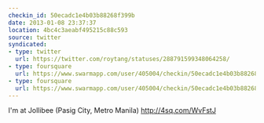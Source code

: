```yaml
---
checkin_id: 50ecadc1e4b03b88268f399b
date: 2013-01-08 23:37:37
location: 4bc4c3aeabf495215c88c593
source: twitter
syndicated:
- type: twitter
  url: https://twitter.com/roytang/statuses/288791599348064258/
- type: foursquare
  url: https://www.swarmapp.com/user/405004/checkin/50ecadc1e4b03b88268f399b?s=Tp7-xzM4pjY1rJG787FOAEmjoMg&ref=tw
- type: foursquare
  url: https://www.swarmapp.com/user/405004/checkin/50ecadc1e4b03b88268f399b?s=Tp7-xzM4pjY1rJG787FOAEmjoMg&ref=tw
---
```


I'm at Jollibee (Pasig City, Metro Manila) http://4sq.com/WvFstJ